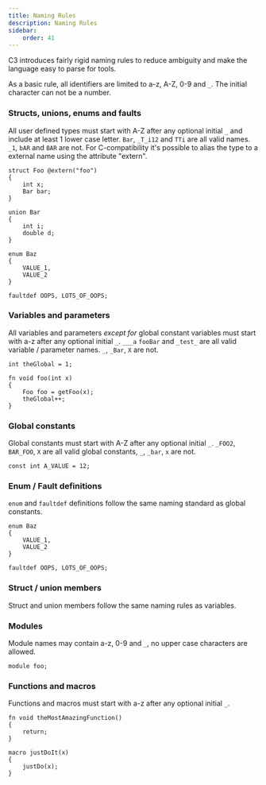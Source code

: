 ```yaml
---
title: Naming Rules
description: Naming Rules
sidebar:
    order: 41
---
```


C3 introduces fairly rigid naming rules to reduce ambiguity and make the language easy to parse for tools.

As a basic rule, all identifiers are limited to a-z, A-Z, 0-9 and `_`. The initial character can not be a number.

### Structs, unions, enums and faults

All user defined types must start with A-Z after any optional initial `_` and include at least 1 lower case letter. `Bar`, `_T_i12` and `TTi` are all valid names. `_1`, `bAR` and `BAR` are not. For C-compatibility it's possible to alias the type to a external name using the attribute "extern".

```c3
struct Foo @extern("foo")
{
    int x;
    Bar bar;
}

union Bar
{
    int i;
    double d;
}

enum Baz
{
    VALUE_1,
    VALUE_2
}

faultdef OOPS, LOTS_OF_OOPS;
```

### Variables and parameters

All variables and parameters *except for* global constant variables must start with a-z after any optional initial `_`. `___a` `fooBar` and `_test_` are all valid variable / parameter names. `_`, `_Bar`, `X` are not.

```c3
int theGlobal = 1;

fn void foo(int x)
{
    Foo foo = getFoo(x);
    theGlobal++;
}
```

### Global constants

Global constants must start with A-Z after any optional initial `_`. `_FOO2`, `BAR_FOO`, `X` are all valid global constants, `_`, `_bar`, `x` are not.

```c3
const int A_VALUE = 12;
```

### Enum / Fault definitions

`enum` and `faultdef` definitions follow the same naming standard as global constants.

```c3
enum Baz
{
    VALUE_1,
    VALUE_2
}

faultdef OOPS, LOTS_OF_OOPS;
```

### Struct / union members

Struct and union members follow the same naming rules as variables.

### Modules

Module names may contain a-z, 0-9 and `_`, no upper case characters are allowed.

```
module foo;
```

### Functions and macros

Functions and macros must start with a-z after any optional initial `_`.

```c3
fn void theMostAmazingFunction()
{
    return;
}

macro justDoIt(x)
{
    justDo(x);
}
```
